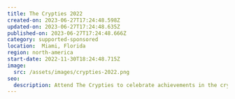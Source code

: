 ```yaml
---
title: The Crypties 2022
created-on: 2023-06-27T17:24:48.598Z
updated-on: 2023-06-27T17:24:48.635Z
published-on: 2023-06-27T17:24:48.666Z
category: supported-sponsored
location:  Miami, Florida
region: north-america
start-date: 2022-11-30T18:24:48.715Z
image:
  src: /assets/images/crypties-2022.png
seo:
  description: Attend The Crypties to celebrate achievements in the cryptocurrency industry.
---
```

